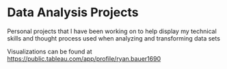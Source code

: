 # Data Analysis Projects

Personal projects that I have been working on to help display my technical skills and thought process used when analyzing and transforming data sets

Visualizations can be found at https://public.tableau.com/app/profile/ryan.bauer1690
